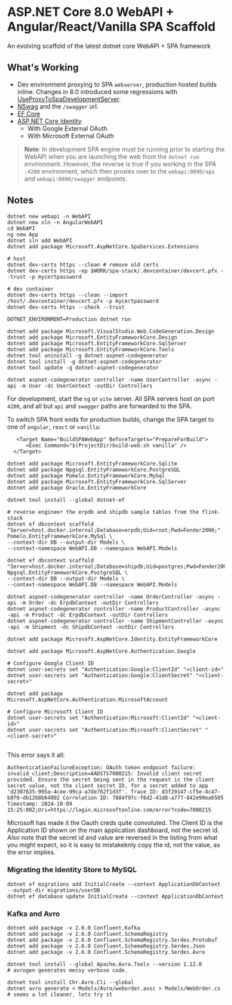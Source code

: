 # ASP.NET Core 8.0 WebAPI + Angular/React/Vanilla SPA Scaffold

An evolving scaffold of the latest dotnet core WebAPI + SPA framework

## What's Working

- Dev environment proxying to SPA `webserver`, production hosted builds inline.  Changes in 8.0 introduced some regressions with [UseProxyToSpaDevelopmentServer](https://exploding-kitten.com/2024/08-usespa-minimal-api).
- [NSwag](https://github.com/RicoSuter/NSwag) and the `/swagger` url.
- [EF Core](https://learn.microsoft.com/en-us/ef/core/)
- [ASP.NET Core Identity](https://learn.microsoft.com/en-us/aspnet/core/security/authentication/identity-api-authorization?view=aspnetcore-8.0)
   - With Google External OAuth
   - With Microsoft External OAuth

> __Note__: In development SPA engine must be running prior to starting the WebAPI when you are launching the web from the `dotnet run` environment.  However, the reverse is true if you working in the SPA `:4200` environment, which then proxies over to the `webapi:8090/api` and `webapi:8090/swagger` endpoints.


## Notes

```
dotnet new webapi -n WebAPI
dotnet new sln -n AngularWebAPI 
cd WebAPI
ng new App
dotnet sln add WebAPI
dotnet add package Microsoft.AspNetCore.SpaServices.Extensions

# host
dotnet dev-certs https --clean # remove old certs
dotnet dev-certs https -ep $WORK/spa-stack/.devcontainer/devcert.pfx --trust -p mycertpassword

# dev container
dotnet dev-certs https --clean --import /host/.devcontainer/devcert.pfx -p mycertpassword
dotnet dev-certs https --check --trust

DOTNET_ENVIRONMENT=Production dotnet run

dotnet add package Microsoft.VisualStudio.Web.CodeGeneration.Design
dotnet add package Microsoft.EntityFrameworkCore.Design
dotnet add package Microsoft.EntityFrameworkCore.SqlServer
dotnet add package Microsoft.EntityFrameworkCore.Tools
dotnet tool uninstall -g dotnet-aspnet-codegenerator
dotnet tool install -g dotnet-aspnet-codegenerator
dotnet tool update -g dotnet-aspnet-codegenerator

dotnet aspnet-codegenerator controller -name UserController -async -api -m User -dc UserContext -outDir Controllers

```

For development, start the `ng` or `vite` server.  All SPA servers host on port `4200`, and all but `api` and `swagger` paths are forwarded to the SPA.

To switch SPA front ends for production builds, change the SPA target to one of `angular`, `react` or `vanilla`:
```
   <Target Name="BuildSPAWebApp" BeforeTargets="PrepareForBuild">
      <Exec Command="$(ProjectDir)build-web.sh vanilla" />
  </Target>
```

```
dotnet add package Microsoft.EntityFrameworkCore.Sqlite
dotnet add package Npgsql.EntityFrameworkCore.PostgreSQL
dotnet add package Pomelo.EntityFrameworkCore.MySql
dotnet add package Microsoft.EntityFrameworkCore.SqlServer
dotnet add package Oracle.EntityFrameworkCore

dotnet tool install --global dotnet-ef

# reverse engineer the erpdb and shipdb sample tables from the flink-stack
dotnet ef dbcontext scaffold "Server=host.docker.internal;Database=erpdb;Uid=root;Pwd=Fender2000;" Pomelo.EntityFrameworkCore.MySql \
--context-dir DB --output-dir Models \
--context-namespace WebAPI.DB --namespace WebAPI.Models

dotnet ef dbcontext scaffold "Server=host.docker.internal;Database=shipdb;Uid=postgres;Pwd=Fender2000;" Npgsql.EntityFrameworkCore.PostgreSQL \
--context-dir DB --output-dir Models \
--context-namespace WebAPI.DB --namespace WebAPI.Models

dotnet aspnet-codegenerator controller -name OrderController -async -api -m Order -dc ErpdbContext -outDir Controllers
dotnet aspnet-codegenerator controller -name ProductController -async -api -m Product -dc ErpdbContext -outDir Controllers
dotnet aspnet-codegenerator controller -name ShipmentController -async -api -m Shipment -dc ShipdbContext -outDir Controllers

dotnet add package Microsoft.AspNetCore.Identity.EntityFrameworkCore

dotnet add package Microsoft.AspNetCore.Authentication.Google

# Configure Google Client ID
dotnet user-secrets set "Authentication:Google:ClientId" "<client-id>"
dotnet user-secrets set "Authentication:Google:ClientSecret" "<client-secret>"

dotnet add package Microsoft.AspNetCore.Authentication.MicrosoftAccount

# Configure Microsoft Client ID
dotnet user-secrets set "Authentication:Microsoft:ClientId" "<client-id>"
dotnet user-secrets set "Authentication:Microsoft:ClientSecret" "<client-secret>"


```

This error says it all:

```
AuthenticationFailureException: OAuth token endpoint failure: invalid_client;Description=AADSTS7000215: Invalid client secret provided. Ensure the secret being sent in the request is the client secret value, not the client secret ID, for a secret added to app 'd2307635-995a-4cee-99ca-a7de762f1d3f'. Trace ID: d3f29147-cf5e-4c47-b8f0-db12b0b64002 Correlation ID: 7884f97c-f6d2-41d8-a777-842e99ea6505 Timestamp: 2024-10-09 15:25:00Z;Uri=https://login.microsoftonline.com/error?code=7000215
```

Microsoft has made it the Oauth creds quite convoluted.  The Client ID is the Application ID shown on the main application dashboard, not the secret id.  Also note that the secret id and value are reversed in the listing from what you might expect, so it is easy to mistakeknly copy the id, not the value, as the error implies.


### Migrating the Identity Store to MySQL
```
dotnet ef migrations add InitialCreate --context ApplicationDbContext --output-dir migrations/userDB
dotnet ef database update InitialCreate --context ApplicationDbContext
```

### Kafka and Avro

```
dotnet add package -v 2.6.0 Confluent.Kafka
dotnet add package -v 2.6.0 Confluent.SchemaRegistry
dotnet add package -v 2.6.0 Confluent.SchemaRegistry.Serdes.Protobuf
dotnet add package -v 2.6.0 Confluent.SchemaRegistry.Serdes.Json 
dotnet add package -v 2.6.0 Confluent.SchemaRegistry.Serdes.Avro

dotnet tool install --global Apache.Avro.Tools --version 1.12.0
# avrogen generates messy verbose code.

dotnet tool install Chr.Avro.Cli --global
dotnet avro generate < Models/Avro/weborder.avsc > Models/WebOrder.cs
# seems a lot cleaner, lets try it
```